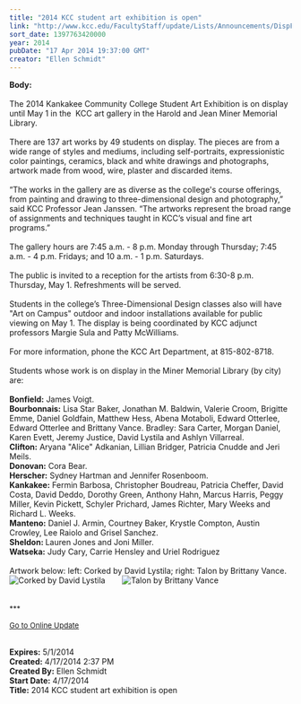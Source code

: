 ```yaml
---
title: "2014 KCC student art exhibition is open"
link: "http://www.kcc.edu/FacultyStaff/update/Lists/Announcements/DispForm.aspx?ID=1476"
sort_date: 1397763420000
year: 2014
pubDate: "17 Apr 2014 19:37:00 GMT"
creator: "Ellen Schmidt"
---
```


<div><b>Body:</b> <div class="ExternalClass8C6BD600FB324FF3B64C3C1B586AE09C"> </div>
<div class="ExternalClass8C6BD600FB324FF3B64C3C1B586AE09C">
<div>The 2014 Kankakee Community College Student Art Exhibition is on display until May 1 in the  KCC art gallery in the Harold and Jean Miner Memorial Library.</div>
<div><br />There are 137 art works by 49 students on display. The pieces are from a wide range of styles and mediums, including self-portraits, expressionistic color paintings, ceramics, black and white drawings and photographs, artwork made from wood, wire, plaster and discarded items.</div>
<div><br />“The works in the gallery are as diverse as the college's course offerings, from painting and drawing to three-dimensional design and photography,” said KCC Professor Jean Janssen. “The artworks represent the broad range of assignments and techniques taught in KCC’s visual and fine art programs.” </div>
<div><br />The gallery hours are 7:45 a.m. - 8 p.m. Monday through Thursday; 7:45 a.m. - 4 p.m. Fridays; and 10 a.m. - 1 p.m. Saturdays.</div>
<div> </div>
<div>The public is invited to a reception for the artists from 6:30-8 p.m. Thursday, May 1. Refreshments will be served.</div>
<div><br />Students in the college’s Three-Dimensional Design classes also will have &quot;Art on Campus&quot; outdoor and indoor installations available for public viewing on May 1. The display is being coordinated by KCC adjunct professors Margie Sula and Patty McWilliams.</div>
<div> </div>
<div>For more information, phone the KCC Art Department, at 815-802-8718.</div>
<div> </div>
<div>Students whose work is on display in the Miner Memorial Library (by city) are:</div>
<div> </div>
<div><strong>Bonfield:</strong> James Voigt.<br /><strong>Bourbonnais:</strong> Lisa Star Baker, Jonathan M. Baldwin, Valerie Croom, Brigitte Emme, Daniel Goldfain, Matthew Hess, Abena Motaboli, Edward Otterlee, Edward Otterlee and Brittany Vance. Bradley: Sara Carter, Morgan Daniel, Karen Evett, Jeremy Justice, David Lystila and Ashlyn Villarreal.<br /><strong>Clifton:</strong> Aryana &quot;Alice&quot; Adkanian, Lillian Bridger, Patricia Cnudde and Jeri Meils.<br /><strong>Donovan:</strong> Cora Bear.<br /><strong>Herscher:</strong> Sydney Hartman and Jennifer Rosenboom.<br /><strong>Kankakee:</strong> Fermin Barbosa, Christopher Boudreau, Patricia Cheffer, David Costa, David Deddo, Dorothy Green, Anthony Hahn, Marcus Harris, Peggy Miller, Kevin Pickett, Schyler Prichard, James Richter, Mary Weeks and Richard L. Weeks.<br /><strong>Manteno:</strong> Daniel J. Armin, Courtney Baker, Krystle Compton, Austin Crowley, Lee Raiolo and Grisel Sanchez.<br /><strong>Sheldon: </strong>Lauren Jones and Joni Miller.<br /><strong>Watseka:</strong> Judy Cary, Carrie Hensley and Uriel Rodriguez<br /></div>
<div> </div>
<div>Artwork below: left: Corked by David Lystila; right: Talon by Brittany Vance.</div>
<div style="padding-right:30px;float:left"><img alt="Corked by David Lystila" src="/FacultyStaff/update/PublishingImages/Corked-by-David-Lystila%20IMG_1492-sm.jpg" /></div>
<div style="float:left"><img alt="Talon by Brittany Vance" src="/FacultyStaff/update/PublishingImages/Talon-by-Brittany-Vance-sm.jpg" /></div>
<div style="clear:both"></div>
<div></div>
<div> </div>
<div> </div>
<div>
<div></div>
<div>
<div></div>
<div></div>
<div>
<div></div>
<div>
<div></div>
<div></div>
<div>
<div><font size="2">***</font></div>
<p><font color="#003768" size="2"><a href="/FacultyStaff/update/Pages/dailyupdate.aspx">Go to Online Update</a></font></p>
<p><font size="2"></font></p></div><br /></div></div></div></div></div></div>
<div><b>Expires:</b> 5/1/2014</div>
<div><b>Created:</b> 4/17/2014 2:37 PM</div>
<div><b>Created By:</b> Ellen Schmidt</div>
<div><b>Start Date:</b> 4/17/2014</div>
<div><b>Title:</b> 2014 KCC student art exhibition is open</div>
